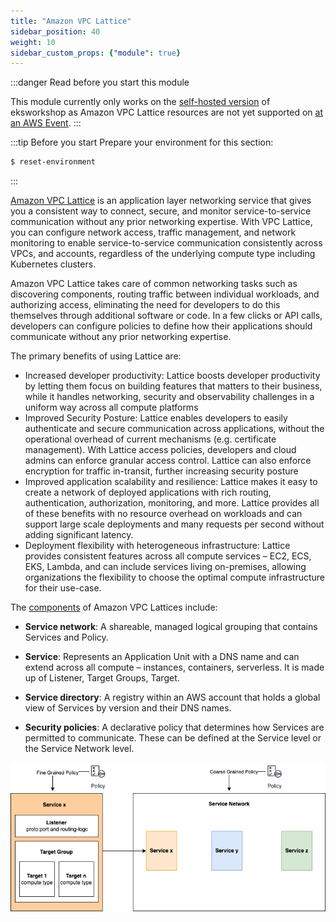 ```yaml
---
title: "Amazon VPC Lattice"
sidebar_position: 40
weight: 10
sidebar_custom_props: {"module": true}
---
```


:::danger Read before you start this module

This module currently only works on the [self-hosted version](https://www.eksworkshop.com/docs/introduction/setup/your-account) of eksworkshop as Amazon VPC Lattice resources are not yet supported on [at an AWS Event](https://www.eksworkshop.com/docs/introduction/setup/aws-event).
:::

:::tip Before you start
Prepare your environment for this section:

```bash timeout=300 wait=30
$ reset-environment 
```

:::

[Amazon VPC Lattice](https://aws.amazon.com/vpc/lattice/) is an application layer networking service that gives you a consistent way to connect, secure, and monitor service-to-service communication without any prior networking expertise. With VPC Lattice, you can configure network access, traffic management, and network monitoring to enable service-to-service communication consistently across VPCs, and accounts, regardless of the underlying compute type including Kubernetes clusters. 

Amazon VPC Lattice takes care of common networking tasks such as discovering components, routing  traffic between individual workloads, and authorizing access, eliminating the need for developers to do this themselves through additional software or code. In a few clicks or API calls, developers can configure policies to define how their applications should communicate without any prior networking expertise. 

The primary benefits of using Lattice are:

* Increased developer productivity:  Lattice boosts developer productivity by letting them focus on building features that matters to their business, while it handles networking, security and observability challenges in a uniform way across all compute platforms
* Improved Security Posture: Lattice  enables  developers  to  easily  authenticate  and  secure  communication  across  applications, without the operational overhead of current mechanisms (e.g. certificate management). With Lattice access policies, developers and cloud admins can enforce granular access control. Lattice can also enforce encryption for traffic in-transit, further increasing security posture
* Improved application scalability and resilience: Lattice makes it easy to create a network of deployed applications with rich routing, authentication, authorization, monitoring, and more. Lattice provides all of these benefits with no resource overhead on workloads and can support large scale deployments and many requests per second without adding significant latency. 
* Deployment flexibility with heterogeneous infrastructure: Lattice  provides  consistent  features  across  all  compute  services – EC2, ECS, EKS, Lambda, and can include services living on-premises, allowing organizations the flexibility to choose the optimal compute infrastructure for their use-case.

The [components](https://docs.aws.amazon.com/vpc-lattice/latest/ug/what-is-vpc-service-network.html#vpc-service-network-components-overview) of Amazon VPC Lattices include:

* **Service network**:
A shareable, managed logical grouping that contains Services and Policy.

* **Service**:
Represents an Application Unit with a DNS name and can extend across all compute – instances, containers, serverless. It is made up of Listener, Target Groups, Target.

* **Service directory**:
A registry within an AWS account that holds a global view of Services by version and their DNS names.

* **Security policies**:
A declarative policy that determines how Services are permitted to communicate. These can be defined at the Service level or the Service Network level.

![Amazon VPC Lattice Components](assets/vpc_lattice_building_blocks.png)
